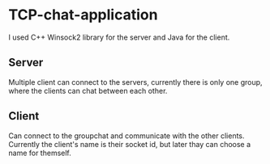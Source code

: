 # TCP-chat-application
I used C++ Winsock2 library for the server and Java for the client.
## Server
Multiple client can connect to the servers, currently there is only one group, where the clients can chat between each other.
## Client
Can connect to the groupchat and communicate with the other clients. Currently the client's name is their socket id, but later thay can choose a name for themself. 
